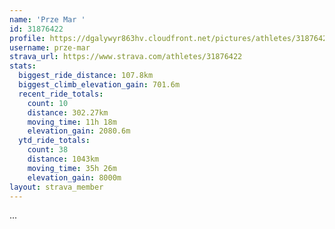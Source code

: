 ```yaml
---
name: 'Prze Mar '
id: 31876422
profile: https://dgalywyr863hv.cloudfront.net/pictures/athletes/31876422/22548952/2/large.jpg
username: prze-mar
strava_url: https://www.strava.com/athletes/31876422
stats:
  biggest_ride_distance: 107.8km
  biggest_climb_elevation_gain: 701.6m
  recent_ride_totals:
    count: 10
    distance: 302.27km
    moving_time: 11h 18m
    elevation_gain: 2080.6m
  ytd_ride_totals:
    count: 38
    distance: 1043km
    moving_time: 35h 26m
    elevation_gain: 8000m
layout: strava_member
--- 
```

...
